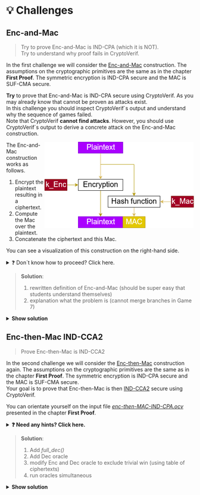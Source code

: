 # 💡 Challenges

## Enc-and-Mac
> Try to prove Enc-and-Mac is IND-CPA (which it is NOT).  
> Try to understand why proof fails in CryptoVerif.

In the first challenge we will consider the
<a href="https://en.wikipedia.org/wiki/Authenticated_encryption#Encrypt-and-MAC_(E&M)" target="_blank">Enc-and-Mac</a>
construction. The assumptions on the cryptographic primitives are the same as in the chapter **First Proof**. The symmetric encryption is IND-CPA secure and the MAC is SUF-CMA secure.

**Try** to prove that Enc-and-Mac is IND-CPA secure using CryptoVerif. As you may already know that cannot be proven as attacks exist.  
In this challenge you should inspect CryptoVerif´s output and understand why the sequence of games failed.  
Note that CryptoVerif **cannot find attacks**. However, you should use CryptoVerif´s output to derive a concrete attack on the Enc-and-Mac construction.

<img style="float:right" src="img/EncAndMac.png">

The Enc-and-Mac construction works as follows.

1. Encrypt the plaintext resulting in a ciphertext.
2. Compute the Mac over the plaintext.
3. Concatenate the ciphertext and this Mac.

You can see a visualization of this construction on the right-hand side.

<details>
  <summary>❓ Don´t know how to proceed? Click here.</summary>


> The input file is almost the same as _enc-then-MAC-IND-CPA.ocv_ discussed in the chapter **First Proof**.  
> For this task you need to **rewrite the defintion** of _full\_enc_ to match Enc-and-Mac instead of Enc-then-Mac.
</details>

> **Solution**:  
> 1. rewritten definition of Enc-and-Mac (should be super easy that students understand themselves)  
> 2. explanation what the problem is (cannot merge branches in Game 7)

<details>
  <summary><b>Show solution</b></summary>
  
>  <details>
>    <summary><b>Solution: Definition Enc-and-Mac</b></summary>
>    
>  ![Could not load image.](img/Challenge_Fail_EncAndMac.png)
>  </details>
>
>  <details>
>    <summary><b>Explanation: How the proof fails</b></summary>
>    
> Insert Explanation how proof fails
>  </details>
>
>  <details>
>    <summary><b>Solution: Derive attack on Enc-and-Mac</b></summary>
>    
> Use failed CryptoVerif game to derive attack
>  </details>
</details>


## Enc-then-Mac IND-CCA2
<!--- Links to IND-CPA, IND-CCA2,... --->
> Prove Enc-then-Mac is IND-CCA2

In the second challenge we will consider the
<a href="https://en.wikipedia.org/wiki/Authenticated_encryption#Encrypt-and-MAC_(E&M)" target="_blank">Enc-then-Mac</a>
construction again. The assumptions on the cryptographic primitives are the same as in the chapter **First Proof**. The symmetric encryption is IND-CPA secure and the MAC is SUF-CMA secure.  
Your goal is to prove that Enc-then-Mac is then
<a href="https://en.wikipedia.org/wiki/Ciphertext_indistinguishability#Indistinguishability_under_chosen_ciphertext_attack/adaptive_chosen_ciphertext_attack_(IND-CCA1,_IND-CCA2)" target="_blank">IND-CCA2</a>
secure using CryptoVerif.


You can orientate yourself on the input file
<a href="https://bblanche.gitlabpages.inria.fr/CryptoVerif/tutorial/enc-then-MAC-IND-CPA.ocv" target="_blank">_enc-then-MAC-IND-CPA.ocv_</a>
presented in the chapter **First Proof**.

<!--- Hints IND-CCA2 --->
<details>
  <summary><b>❓ Need any hints? Click here.</b></summary>
  
>  <details>
>    <summary><b>💡 Hint 1</b></summary>
>    
> Consider the **differences** between the **IND-CPA** game and the **IND-CCA2** game. What is new?
>  </details>
>  
>  <details>
>    <summary><b>💡 Hint 2</b></summary>
>    
> The IND-CCA2 game requires a decryption oracle.  
> Did you tell CryptoVerif how the **Enc-then-Mac decryption** looks like?
>>  <details>
>>    <summary><b>Solution: Decryption Enc-then-Mac</b></summary>
>>    
>>  ![Could not load image.](img/Challenge_CCA2_EncThenMac_Decryption.png)
>>  </details>
>  </details>
>  
>  <details>
>    <summary><b>💡 Hint 3</b></summary>
>    
> The IND-CCA2 game requires a decryption oracle.  
> Did you add the **decryption oracle**? You can orientate yourself on the encryption oracle presented in the chapter **First Proof**.  
> Note that you should not implement the decryption oracle as a left-or-right oracle.
>  </details>
>  
>  <details>
>    <summary><b>💡 Hint 4</b></summary>
>    
> Did you remember to **exclude** how any adversary can **trivially win** the IND-CCA2 game?  
> You may use tables in CryptoVerif to do so. Check the syntax of tables below.
>>  <details>
>>    <summary><b>CryptoVerif Syntax: Tables</b></summary>
>>    
>>  ![Could not load image.](img/Challenge_CCA2_TablesSyntax.png)
>>  </details>
>  </details>
>  
>  <details>
>    <summary><b>💡 Hint 5</b></summary>
>    
> In the IND-CCA2 game the adversary can access the encryption oracle and the decryption oracle simultaneously.  
> Check the syntax of running oracles simulateously below.
>>  <details>
>>    <summary><b>CryptoVerif Syntax: Run oracles simultaneously</b></summary>
>>    
>>  ![Could not load image.](img/Challenge_CCA2_SimulSyntax.png)
>>  </details>
>  </details>

</details>

> **Solution**:  
> 1. Add _full\_dec()_  
> 2. Add Dec oracle  
> 3. modify Enc and Dec oracle to exclude trivial win (using table of ciphertexts)  
> 4. run oracles simultaneous

<!--- Solution IND-CCA2 --->
<details>
  <summary><b>Show solution</b></summary>
  
  <details>
    <summary><b>Solution: Decryption Enc-then-Mac</b></summary>

> Explain solution
    
  ![Could not load image.](img/Challenge_CCA2_EncThenMac_Decryption.png)
  </details>

  <details>
    <summary><b>Solution: Enc and Dec oracle (exclude trivial win)</b></summary>
    
  ![Could not load image.](img/Challenge_CCA2_Oracles.png)
  
  ![Could not load image.](img/Challenge_CCA2_Params.png)
  </details>

  <details>
    <summary><b>Solution: Initial Game</b></summary>
    
  ![Could not load image.](img/Challenge_CCA2_InitialGame.png)
  </details>
</details>
